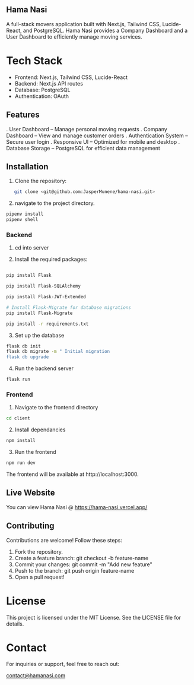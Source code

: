 ##  Hama Nasi

A full-stack movers application built with Next.js, Tailwind CSS, Lucide-React, and PostgreSQL. Hama Nasi provides a Company Dashboard and a User Dashboard to efficiently manage moving services.

#  Tech Stack
- Frontend: Next.js, Tailwind CSS, Lucide-React
- Backend: Next.js API routes
- Database: PostgreSQL
- Authentication: OAuth

##  Features
. User Dashboard – Manage personal moving requests
. Company Dashboard – View and manage customer orders
. Authentication System – Secure user login 
. Responsive UI – Optimized for mobile and desktop
. Database Storage – PostgreSQL for efficient data management

## Installation
1. Clone the repository:
```bash
   git clone <git@github.com:JasperMunene/hama-nasi.git>
```
2. navigate to the project directory.
``` bash
pipenv install
pipenv shell
```

### Backend
1. cd into server

2. Install the required packages:
```bash

pip install Flask

pip install Flask-SQLAlchemy

pip install Flask-JWT-Extended

# Install Flask-Migrate for database migrations
pip install Flask-Migrate

pip install -r requirements.txt
```
3. Set up the database
```bash
flask db init
flask db migrate -m " Initial migration
flask db upgrade
```
4. Run the backend server
```bash
flask run
```

### Frontend
1. Navigate to the frontend directory
```bash
cd client
```
2. Install dependancies
```bash
npm install
```

3. Run the frontend
```bash
npm run dev
```
The frontend will be available at http://localhost:3000.

## Live Website
You can view Hama Nasi @ <https://hama-nasi.vercel.app/>

##  Contributing
Contributions are welcome! Follow these steps:

1. Fork the repository.
2. Create a feature branch: git checkout -b feature-name
3. Commit your changes: git commit -m "Add new feature"
4. Push to the branch: git push origin feature-name
5. Open a pull request! 

#  License
This project is licensed under the MIT License. See the LICENSE file for details.

#  Contact
For inquiries or support, feel free to reach out:

 contact@hamanasi.com












